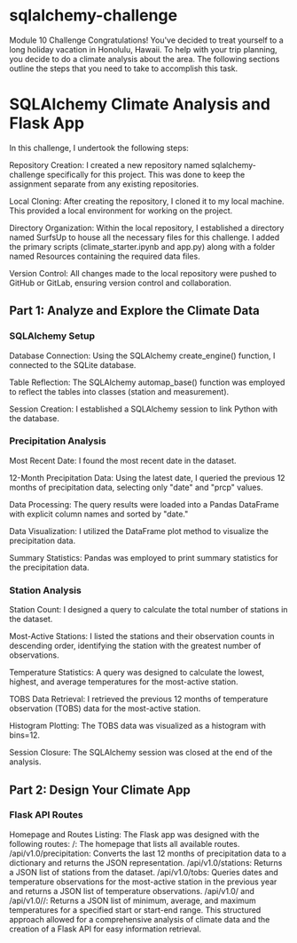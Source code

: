 # sqlalchemy-challenge
Module 10 Challenge
Congratulations! You've decided to treat yourself to a long holiday vacation in Honolulu, Hawaii. To help with your trip planning, you decide to do a climate analysis about the area. The following sections outline the steps that you need to take to accomplish this task.


# SQLAlchemy Climate Analysis and Flask App

In this challenge, I undertook the following steps:

Repository Creation: I created a new repository named sqlalchemy-challenge specifically for this project. This was done to keep the assignment separate from any existing repositories.

Local Cloning: After creating the repository, I cloned it to my local machine. This provided a local environment for working on the project.

Directory Organization: Within the local repository, I established a directory named SurfsUp to house all the necessary files for this challenge. I added the primary scripts (climate_starter.ipynb and app.py) along with a folder named Resources containing the required data files.

Version Control: All changes made to the local repository were pushed to GitHub or GitLab, ensuring version control and collaboration.



## Part 1: Analyze and Explore the Climate Data
### SQLAlchemy Setup
Database Connection: Using the SQLAlchemy create_engine() function, I connected to the SQLite database.

Table Reflection: The SQLAlchemy automap_base() function was employed to reflect the tables into classes (station and measurement).

Session Creation: I established a SQLAlchemy session to link Python with the database.

### Precipitation Analysis
Most Recent Date: I found the most recent date in the dataset.

12-Month Precipitation Data: Using the latest date, I queried the previous 12 months of precipitation data, selecting only "date" and "prcp" values.

Data Processing: The query results were loaded into a Pandas DataFrame with explicit column names and sorted by "date."

Data Visualization: I utilized the DataFrame plot method to visualize the precipitation data.

Summary Statistics: Pandas was employed to print summary statistics for the precipitation data.

### Station Analysis
Station Count: I designed a query to calculate the total number of stations in the dataset.

Most-Active Stations: I listed the stations and their observation counts in descending order, identifying the station with the greatest number of observations.

Temperature Statistics: A query was designed to calculate the lowest, highest, and average temperatures for the most-active station.

TOBS Data Retrieval: I retrieved the previous 12 months of temperature observation (TOBS) data for the most-active station.

Histogram Plotting: The TOBS data was visualized as a histogram with bins=12.

Session Closure: The SQLAlchemy session was closed at the end of the analysis.

## Part 2: Design Your Climate App
### Flask API Routes
Homepage and Routes Listing: The Flask app was designed with the following routes:
/: The homepage that lists all available routes.
/api/v1.0/precipitation: Converts the last 12 months of precipitation data to a dictionary and returns the JSON representation.
/api/v1.0/stations: Returns a JSON list of stations from the dataset.
/api/v1.0/tobs: Queries dates and temperature observations for the most-active station in the previous year and returns a JSON list of temperature observations.
/api/v1.0/<start> and /api/v1.0/<start>/<end>: Returns a JSON list of minimum, average, and maximum temperatures for a specified start or start-end range.
This structured approach allowed for a comprehensive analysis of climate data and the creation of a Flask API for easy information retrieval.
